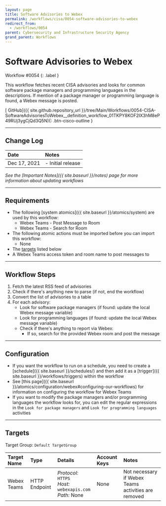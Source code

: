 ```yaml
---
layout: page
title: Software Advisories to Webex
permalink: /workflows/cisa/0054-software-advisories-to-webex
redirect_from:
  - /workflows/0054
parent: Cybersecurity and Infrastructure Security Agency
grand_parent: Workflows
---
```


# Software Advisories to Webex
<div markdown="1">
Workflow #0054
{: .label }
</div>

This workflow fetches recent CISA advisories and looks for common software package managers and programming languages in the descriptions. If mention of a package manager or programming language is found, a Webex message is posted.

[<i class="fab fa-github mr-1"></i> GitHub]({{ site.github.repository_url }}/tree/Main/Workflows/0054-CISA-SoftwareAdvisoriesToWebex__definition_workflow_01TKPY8KOF2IX3hM8eP49RUj3ygCjQd3Q5N){: .btn-cisco-outline }

---

## Change Log

| Date | Notes |
|:-----|:------|
| Dec 17, 2021 | - Initial release |

_See the [Important Notes]({{ site.baseurl }}/notes) page for more information about updating workflows_

---

## Requirements
* The following [system atomics]({{ site.baseurl }}/atomics/system) are used by this workflow:
	* Webex Teams - Post Message to Room
	* Webex Teams - Search for Room
* The following atomic actions must be imported before you can import this workflow:
	* None
* The [targets](#targets) listed below
* A Webex Teams access token and room name to post messages to

---

## Workflow Steps
1. Fetch the latest RSS feed of advisories
1. Check if there's anything new to parse (if not, end the workflow)
1. Convert the list of advisories to a table
1. For each advisory:
	* Look for software package managers (if found: update the local Webex message variable)
	* Look for programming languages (if found: update the local Webex message variable)
	* Check if there's anything to report via Webex:
		* If so, search for the provided Webex room and post the message

---

## Configuration
* If you want the workflow to run on a schedule, you need to create a [schedule]({{ site.baseurl }}/schedules/) and then add it as a [trigger]({{ site.baseurl }}/workflows/triggers) within the workflow
* See [this page]({{ site.baseurl }}/atomics/configuration/webex#configuring-our-workflows) for information on configuring the workflow for Webex Teams
* If you want to modify the package managers and/or programming languages the workflow looks for, you can edit the regular expressions in the `Look for package managers` and `Look for programming languages` activities

---

## Targets
Target Group: `Default TargetGroup`

| Target Name | Type | Details | Account Keys | Notes |
|:------------|:-----|:--------|:-------------|:------|
| Webex Teams | HTTP Endpoint | _Protocol:_ `HTTPS`<br />_Host:_ `webexapis.com`<br />_Path:_ None | None | Not necessary if Webex Teams activities are removed |
